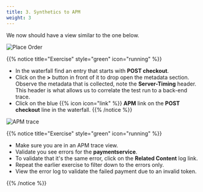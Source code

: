 ```yaml
---
title: 3. Synthetics to APM
weight: 3
---
```


We now should have a view similar to the one below.

![Place Order](../images/run-results-place-order.png)

{{% notice title="Exercise" style="green" icon="running" %}}

* In the waterfall find an entry that starts with **POST checkout**.
* Click on the **>** button in front of it to drop open the metadata section. Observe the metadata that is collected, note the **Server-Timing** header. This header is what allows us to correlate the test run to a back-end trace.
* Click on the blue {{% icon icon="link" %}} **APM** link on the **POST checkout** line in the waterfall.
{{% /notice %}}

![APM trace](../images/apm-trace.png)

{{% notice title="Exercise" style="green" icon="running" %}}

* Make sure you are in an APM trace view.
* Validate you see errors for the **paymentservice**.
* To validate that it's the same error, click on the **Related Content** log link.
* Repeat the earlier exercise to filter down to the errors only.
* View the error log to validate the failed payment due to an invalid token.

{{% /notice %}}
